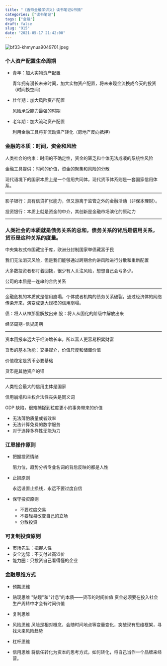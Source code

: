```yaml
---
title: "《香帅金融学讲义》读书笔记&书摘"
categories: ["读书笔记"]
tags: ["金融"]
draft: false
slug: "915"
date: "2021-05-17 21:42:00"
---
```


![bf33-khmynua9049701.jpeg](https://img.zhangchen915.com/2021/05/671283781.jpeg)

### 个人资产配置生命周期

- 青年：加大实物资产配置

  青年拥有漫长未来时间，加大实物资产配置，将未来现金流换成今天的投资（时间换空间）

- 壮年期：加大风险资产配置

  风险承受能力最强的时期

- 老年期：加大流动资产配置

  利用金融工具将非流动资产转化（房地产反向抵押）



### 金融的本质：时间，资金和风险

人类社会的约束：时间的不确定性，资金的匮乏和个体无法成凑的系统性风险

金融工具提供：时间的价值，资金的聚集和风险的分散



现代语境下的国家本质上是一个信用共同体，现代货币体系则是一套国家信用体系。

---

影子银行：具有信贷扩张能力，但又游离于监管之外的金融活动（非保本理财）。


投资银行：本质上就是资金的中介，其创新是金融市场演化的原动力


---

### 人类社会的本质就是债务关系的总和，债务关系的背后是信用关系，货币是这种关系的度量。

中央集权式帝国藏宝于库，欧洲分封制国家举债藏富于民


我们无法消灭风险，但是我们能够通过跨期合约讲风险进行分散和重新配置

大多数投资者都盯着回拨，很少有人关注风险，想想自己会亏多少。

公司的本质是一连串的合约关系

---

金融危机的本质就是信用崩塌，个体或者机构的债务关系破裂，通过经济体的网络传染开来，演变成更大规模的信用崩塌。

债：将人从神那里解放出来
股：将人从固化的阶级中解放出来


经济周期=信贷周期

---

资本回报率远大于经济增长率，所以富人更容易积累财富

货币的基本功能：交换媒介，价值尺度和储藏价值

价值稳定是货币必要基础

货币是其他资产的锚

---

人类社会最大的信用主体是国家

信用崩塌和主权合法性丧失是同义词



GDP 缺陷，很难捕捉到粒度更小的事务带来的价值

- 无法薄酌质量或者效率
- 无法计算免费的数字服务
- 对于选择多样性无能为力



### 江恩操作原则

- 把握投资情绪

  阻力位，趋势分析专业名词的背后反映的都是人性

- 止损原则

  永远设置止损线，永远不要过度自信

- 保守投资原则

  - 不要过度交易
  - 不要轻易改变自己的立场
  - 分散投资



### 可复制投资原则

- 市场先生：把握人性
- 安全边际：不支付过高溢价
- 能力圈：只投资自己看得懂的企业


### 金融思维方式

- 预期思维
- 贴现思维
	"贴现"和"计息"的本质——货币的时间价值
	资金必须要在投入社会生产周转中才会有时间价值

- 复利思维
- 风险思维
  风险是相对概念，会随时间地点等变量变化，突破现有思维框架，寻找未来风险趋势

- 杠杆思维

- 信用思维
   将信任转化为资本的思考方式，如何转化，将自己当作一个品牌来经营。
